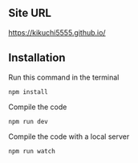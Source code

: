 ## Site URL
https://kikuchi5555.github.io/

## Installation
Run this command in the terminal
```
npm install
```

Compile the code
```
npm run dev
```

Compile the code with a local server
```
npm run watch
```
